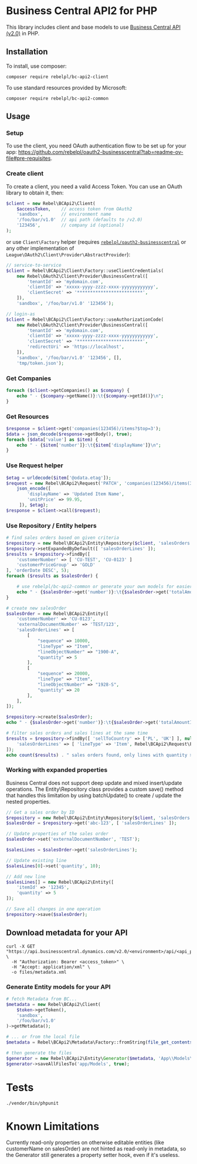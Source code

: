# Business Central API2 for PHP
This library includes client and base models to use [Business Central API (v2.0)](https://learn.microsoft.com/en-us/dynamics365/business-central/dev-itpro/api-reference/v2.0/) in PHP.

## Installation
To install, use composer:

```
composer require rebelpl/bc-api2-client
```

To use standard resources provided by Microsoft:
```
composer require rebelpl/bc-api2-common
```

## Usage

### Setup
To use the client, you need OAuth authentication flow to be set up for your app:
https://github.com/rebelpl/oauth2-businesscentral?tab=readme-ov-file#pre-requisites.

### Create client
To create a client, you need a valid Access Token. You can use an OAuth library to obtain it, then:

```php
$client = new Rebel\BCApi2\Client(
    $accessToken,    // access token from OAuth2
    'sandbox',       // environment name
    '/foo/bar/v1.0'  // api path (defaults to /v2.0)
    '123456',        // company id (optional)
);
```

or use `Client\Factory` helper (requires [`rebelpl/oauth2-businesscentral`](https://github.com/rebelpl/oauth2-businesscentral)
or any other implementation of `League\OAuth2\Client\Provider\AbstractProvider`):
```php
// service-to-service
$client = Rebel\BCApi2\Client\Factory::useClientCredentials(
    new Rebel\OAuth2\Client\Provider\BusinessCentral([
        'tenantId' => 'mydomain.com',
        'clientId' => 'xxxxx-yyyy-zzzz-xxxx-yyyyyyyyyyyy',
        'clientSecret' => '*************************',
    ]),
    'sandbox', '/foo/bar/v1.0' '123456');
```

```php
// login-as
$client = Rebel\BCApi2\Client\Factory::useAuthorizationCode(
    new Rebel\OAuth2\Client\Provider\BusinessCentral([
        'tenantId' => 'mydomain.com',
        'clientId' => 'xxxxx-yyyy-zzzz-xxxx-yyyyyyyyyyyy',
        'clientSecret' => '*************************',
        'redirectUri' => 'https://localhost',
    ]),
    'sandbox', '/foo/bar/v1.0' '123456', [],
    'tmp/token.json');
```

### Get Companies
```php
foreach ($client->getCompanies() as $company) {
    echo " - {$company->getName()}:\t{$company->getId()}\n";
}
```

### Get Resources
```php
$response = $client->get('companies(123456)/items?$top=3');
$data = json_decode($response->getBody(), true);
foreach ($data['value'] as $item) {
    echo " - {$item['number']}:\t{$item['displayName']}\n";
}
```

### Use Request helper
```php
$etag = urldecode($item['@odata.etag']);
$request = new Rebel\BCApi2\Request('PATCH', 'companies(123456)/items(32d80403)',
    json_encode([
        'displayName' => 'Updated Item Name',
        'unitPrice' => 99.95,
     ]), $etag);
$response = $client->call($request);
```


### Use Repository / Entity helpers

```php
# find sales orders based on given criteria
$repository = new Rebel\BCApi2\Entity\Repository($client, 'salesOrders');
$repository->setExpandedByDefault([ 'salesOrderLines' ]);
$results = $repository->findBy([
    'customerNumber' => [ 'CU-TEST', 'CU-0123' ]
    'customerPriceGroup' => 'GOLD'
], 'orderDate DESC', 5);
foreach ($results as $salesOrder) {

    # use rebelpl/bc-api2-common or generate your own models for easier access to properties
    echo " - {$salesOrder->get('number')}:\t{$salesOrder->get('totalAmountIncludingTax')} {$salesOrder->get('currencyCode')}\n";
}

# create new salesOrder
$salesOrder = new Rebel\BCApi2\Entity([
    'customerNumber' => 'CU-0123',
    'externalDocumentNumber' => 'TEST/123',
    'salesOrderLines' => [
        [
            "sequence" => 10000,
            "lineType" => "Item",
            "lineObjectNumber" => "1900-A",
            "quantity" => 5
        ],
        [
            "sequence" => 20000,
            "lineType" => "Item",
            "lineObjectNumber" => "1928-S",
            "quantity" => 20
        ],
    ],
]);

$repository->create($salesOrder);
echo " - {$salesOrder->get('number')}:\t{$salesOrder->get('totalAmountIncludingTax')} {$salesOrder->get('currencyCode')}\n";

# filter sales orders and sales lines at the same time
$results = $repository->findBy([ 'sellToCountry' => ['PL', 'UK'] ], null, 10, null, [ 
    'salesOrderLines' => [ 'lineType' => 'Item', Rebel\BCApi2\Request\Expression::greaterThan('quantity', 5) ],
]);
echo count($results) . " sales orders found, only lines with quantity > 5 included.\n";
```

### Working with expanded properties

Business Central does not support deep update and mixed insert/update operations.
The Entity\Repository class provides a custom save() method that handles this limitation
by using batchUpdate() to create / update the nested properties.

```php
// Get a sales order by ID
$repository = new Rebel\BCApi2\Entity\Repository($client, 'salesOrders');
$salesOrder = $repository->get('abc-123', [ 'salesOrderLines' ]);

// Update properties of the sales order
$salesOrder->set('externalDocumentNumber', 'TEST');

$salesLines = $salesOrder->get('salesOrderLines'); 

// Update existing line
$salesLines[0]->set('quantity', 10);

// Add new line
$salesLines[] = new Rebel\BCApi2\Entity([
    'itemId' => '12345',
    'quantity' => 5
]);

// Save all changes in one operation
$repository->save($salesOrder);
```

## Download metadata for your API
```shell
curl -X GET "https://api.businesscentral.dynamics.com/v2.0/<environment>/api/<api_publisher>/<api_group>/<api_version>/$metadata" \
  -H "Authorization: Bearer <access_token>" \
  -H "Accept: application/xml" \
  -o files/metadata.xml
```

### Generate Entity models for your API
```php
# fetch Metadata from BC...
$metadata = new Rebel\BCApi2\Client(
    $token->getToken(),
    'sandbox',
    '/foo/bar/v1.0'
)->getMetadata();

# ... or from the local file
$metadata = Rebel\BCApi2\Metadata\Factory::fromString(file_get_contents('files/metadata.xml'));

# then generate the files
$generator = new Rebel\BCApi2\Entity\Generator($metadata, 'App\\Models\\');
$generator->saveAllFilesTo('app/Models', true);
```

# Tests
```
./vendor/bin/phpunit
```

# Known Limitations
Currently read-only properties on otherwise editable entities (like customerName on salesOrder)
are not hinted as read-only in metadata, so the Generator still generates a property setter hook,
even if it's useless.